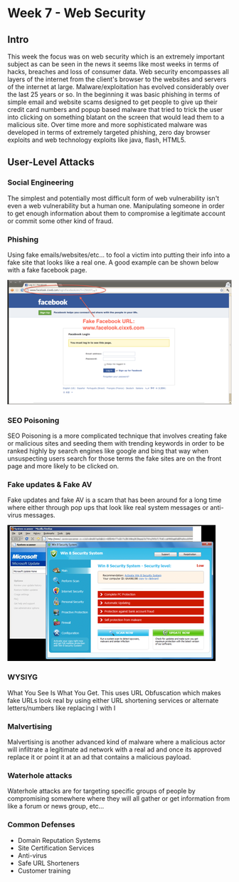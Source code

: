 # Week 7 - Web Security

## Intro

This week the focus was on web security which is an extremely important subject as can be seen in the news it seems like most weeks in terms of hacks, breaches and loss of consumer data. Web security encompasses all layers of the internet from the client's browser to the websites and servers of the internet at large. Malware/exploitation has evolved considerably over the last 25 years or so.  In the beginning it was basic phishing in terms of simple email and website scams designed to get people to give up their credit card numbers and popup based malware that tried to trick the user into clicking on something blatant on the screen that would lead them to a malicious site.  Over time more and more sophisticated malware was developed in terms of extremely targeted phishing, zero day browser exploits and web technology exploits like java, flash, HTML5.

## User-Level Attacks

### Social Engineering

The simplest and potentially most difficult form of web vulnerability isn't even a web vulnerability but a human one.  Manipulating someone in order to get enough information about them to compromise a legitimate account or commit some other kind of fraud.

### Phishing

Using fake emails/websites/etc... to fool a victim into putting their info into a fake site that looks like a real one.  A good example can be shown below with a fake facebook page.

<img src="phish.PNG" alt="robust" class="inline"/>

### SEO Poisoning

SEO Poisoning is a more complicated technique that involves creating fake or malicious sites and seeding them with trending keywords in order to be ranked highly by search engines like google and bing that way when unsuspecting users search for those terms the fake sites are on the front page and more likely to be clicked on.

### Fake updates & Fake AV

Fake updates and fake AV is a scam that has been around for a long time where either through pop ups that look like real system messages or anti-virus messages.

<img src="fakeAV.PNG" alt="robust" class="inline"/>

### WYSIYG

What You See Is What You Get. This uses URL Obfuscation which makes fake URLs look real by using either URL shortening services or alternate letters/numbers like replacing l with I

### Malvertising

Malvertising is another advanced kind of malware where a malicious actor will infiltrate a legitimate ad network with a real ad and once its approved replace it or point it at an ad that contains a malicious payload.

### Waterhole attacks

Waterhole attacks are for targeting specific groups of people by compromising somewhere where they will all gather or get information from like a forum or news group, etc...

### Common Defenses

- Domain Reputation Systems
- Site Certification Services
- Anti-virus
- Safe URL Shorteners
- Customer training
